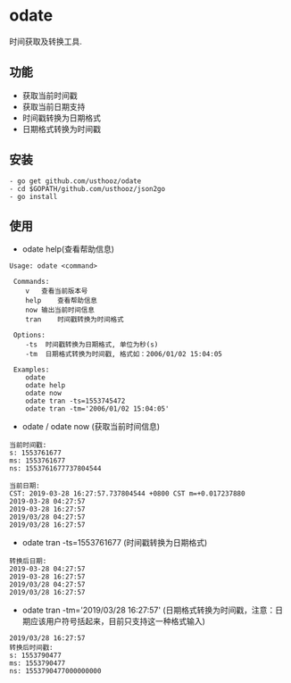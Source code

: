 # odate
时间获取及转换工具.


## 功能
- 获取当前时间戳
- 获取当前日期支持
- 时间戳转换为日期格式
- 日期格式转换为时间戳

## 安装

```
- go get github.com/usthooz/odate
- cd $GOPATH/github.com/usthooz/json2go
- go install
```

## 使用
- odate help(查看帮助信息)
```
Usage: odate <command>

 Commands:
	v	查看当前版本号
	help	查看帮助信息
	now	输出当前时间信息
	tran	时间戳转换为时间格式

 Options:
	-ts	 时间戳转换为日期格式, 单位为秒(s)
	-tm	 日期格式转换为时间戳, 格式如：2006/01/02 15:04:05

 Examples:
	odate
	odate help
	odate now
	odate tran -ts=1553745472
	odate tran -tm='2006/01/02 15:04:05'
```

- odate / odate now (获取当前时间信息)
```
当前时间戳:
s: 1553761677
ms: 1553761677
ns: 1553761677737804544

当前日期:
CST: 2019-03-28 16:27:57.737804544 +0800 CST m=+0.017237880
2019-03-28 04:27:57
2019-03-28 16:27:57
2019/03/28 04:27:57
2019/03/28 16:27:57
```

- odate tran -ts=1553761677 (时间戳转换为日期格式)
```
转换后日期:
2019-03-28 04:27:57
2019-03-28 16:27:57
2019/03/28 04:27:57
2019/03/28 16:27:57
```

- odate tran -tm='2019/03/28 16:27:57' (日期格式转换为时间戳，注意：日期应该用户符号括起来，目前只支持这一种格式输入)
```
2019/03/28 16:27:57
转换后时间戳:
s: 1553790477
ms: 1553790477
ns: 1553790477000000000
```